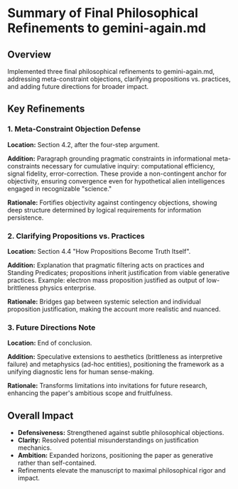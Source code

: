 # Summary of Final Philosophical Refinements to gemini-again.md

## Overview
Implemented three final philosophical refinements to gemini-again.md, addressing meta-constraint objections, clarifying propositions vs. practices, and adding future directions for broader impact.

## Key Refinements

### 1. Meta-Constraint Objection Defense
**Location:** Section 4.2, after the four-step argument.

**Addition:** Paragraph grounding pragmatic constraints in informational meta-constraints necessary for cumulative inquiry: computational efficiency, signal fidelity, error-correction. These provide a non-contingent anchor for objectivity, ensuring convergence even for hypothetical alien intelligences engaged in recognizable "science."

**Rationale:** Fortifies objectivity against contingency objections, showing deep structure determined by logical requirements for information persistence.

### 2. Clarifying Propositions vs. Practices
**Location:** Section 4.4 "How Propositions Become Truth Itself".

**Addition:** Explanation that pragmatic filtering acts on practices and Standing Predicates; propositions inherit justification from viable generative practices. Example: electron mass proposition justified as output of low-brittleness physics enterprise.

**Rationale:** Bridges gap between systemic selection and individual proposition justification, making the account more realistic and nuanced.

### 3. Future Directions Note
**Location:** End of conclusion.

**Addition:** Speculative extensions to aesthetics (brittleness as interpretive failure) and metaphysics (ad-hoc entities), positioning the framework as a unifying diagnostic lens for human sense-making.

**Rationale:** Transforms limitations into invitations for future research, enhancing the paper's ambitious scope and fruitfulness.

## Overall Impact
- **Defensiveness:** Strengthened against subtle philosophical objections.
- **Clarity:** Resolved potential misunderstandings on justification mechanics.
- **Ambition:** Expanded horizons, positioning the paper as generative rather than self-contained.
- Refinements elevate the manuscript to maximal philosophical rigor and impact.
